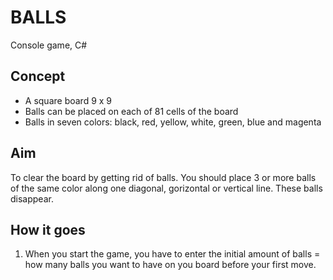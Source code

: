 # BALLS
Console game, C\#

## Concept
- A square board 9 x 9 
- Balls can be placed on each of 81 cells of the board
- Balls in seven colors: black, red, yellow, white, green, blue and magenta

## Aim
To clear the board by getting rid of balls. 
You should place 3 or more balls of the same color along one diagonal, gorizontal or vertical line. These balls disappear.

## How it goes
1. When you start the game, you have to enter the initial amount of balls = how many balls you want to have on you board before your first move.

